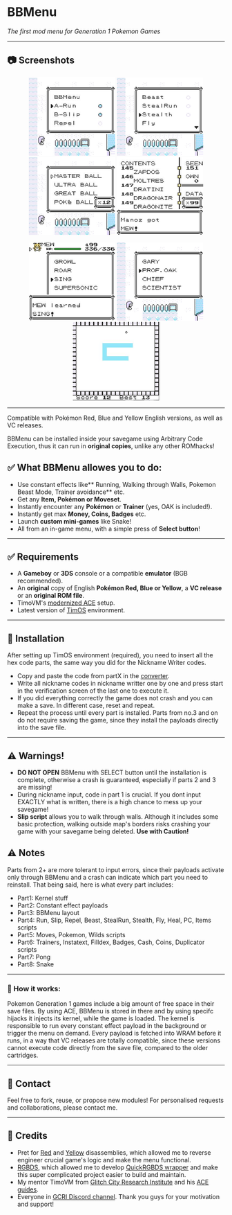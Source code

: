 # BBMenu
*The first mod menu for Generation 1 Pokemon Games*

---

## 📷 Screenshots
<p align="center">
  <img src="Shots/bbmenu1.jpg" width="200"/>
    <img src="Shots/bbmenu2.jpg" width="200"/>
  <img src="Shots/bbmenu3.jpg" width="200"/>
  <img src="Shots/bbmenu4.jpg" width="200"/>
</p>
<p align="center">
  <img src="Shots/bbmenu5.jpg" width="200"/>
    <img src="Shots/bbmenu6.jpg" width="200"/>
  <img src="Shots/bbmenu7.jpg" width="200"/>
</p>

---

Compatible with Pokémon Red, Blue and Yellow English versions, as well as VC releases. 

BBMenu can be installed inside your savegame using Arbitrary Code Execution, thus it can run in **original copies**, unlike any other ROMhacks!

## ✅ What BBMenu allowes you to do:
- Use constant effects like** Running, Walking through Walls, Pokemon Beast Mode, Trainer avoidance** etc.
- Get any **Item, Pokémon **or** Moveset**. 
- Instantly encounter any **Pokémon** or **Trainer** (yes, OAK is included!).
- Instantly get max **Money, Coins, Badges** etc.
- Launch **custom mini-games** like Snake!
- All from an in-game menu, with a simple press of **Select button**!

---

## ✅ Requirements
- A **Gameboy** or **3DS** console or a compatible **emulator** (BGB recommended).
- An **original** copy of English **Pokémon Red, Blue or Yellow**, a **VC release** or an **original ROM file**.
- TimoVM's [modernized ACE](https://glitchcity.wiki/wiki/Guides:TimoVM%27s_gen_1_ACE_setups) setup.
- Latest version of [TimOS](https://glitchcity.wiki/wiki/Guides:Nickname_Writer_Codes) environment.

---

## 🔗 Installation

After setting up TimOS environment (required), you need to insert all the hex code parts, the same way you did for the Nickname Writer codes.
- Copy and paste the code from partX in the [converter](https://timovm.github.io/NicknameConverter/).
- Write all nickname codes in nickname writter one by one and press start in the verification screen of the last one to execute it.
- If you did everything correctly the game does not crash and you can make a save. In different case, reset and repeat.
- Repeat the process until every part is installed. Parts from no.3 and on do not require saving the game, since they install the payloads directly into the save file.

---

## ⚠ Warnings!
- **DO NOT OPEN** BBMenu with SELECT button until the installation is complete, otherwise a crash is guaranteed, especially if parts 2 and 3 are missing!
- During nickname input, code in part 1 is crucial. If you dont input EXACTLY what is written, there is a high chance to mess up your savegame!
- **Slip script** allows you to walk through walls. Although it includes some basic protection, walking outside map's borders risks crashing your game with your savegame being deleted. **Use with Caution!**
  
## ⚠ Notes
Parts from 2+ are more tolerant to input errors, since their payloads activate only through BBMenu and a crash can indicate which part you need to reinstall.
That being said, here is what every part includes:
- Part1: Kernel stuff
- Part2: Constant effect payloads
- Part3: BBMenu layout
- Part4: Run, Slip, Repel, Beast, StealRun, Stealth, Fly, Heal, PC, Items scripts
- Part5: Moves, Pokemon, Wilds scripts
- Part6: Trainers, Instatext, Filldex, Badges, Cash, Coins, Duplicator scripts
- Part7: Pong
- Part8: Snake

---

### 🔧 How it works:
Pokemon Generation 1 games include a big amount of free space in their save files. By using ACE, BBMenu is stored in there and by using specifc hijacks it injects its kernel, while the game is loaded. The kernel is responsible to run every constant effect payload in the background or trigger the menu on demand.
Every payload is fetched into WRAM before it runs, in a way that VC releases are totally compatible, since these versions cannot execute code directly from the save file, compared to the older cartridges.  

---

## 💬 Contact

Feel free to fork, reuse, or propose new modules! For personalised requests and collaborations, please contact me.

---

## 🧠 Credits

- Pret for [Red](https://github.com/pret/pokered) and [Yellow](https://github.com/pret/pokeyellow) disassemblies, which allowed me to reverse engineer crucial game's logic and make the menu functional.
- [RGBDS](https://rgbds.gbdev.io/), which allowed me to develop [QuickRGBDS wrapper](https://github.com/M4n0zz/QuickRGBDS) and make this super complicated project easier to build and maintain.
- My mentor TimoVM from [Glitch City Research Institute](https://glitchcity.wiki/wiki/Main_Page) and his [ACE guides](https://glitchcity.wiki/wiki/Guides:TimoVM%27s_gen_1_ACE_setups).
- Everyone in [GCRI Discord channel](https://discord.gg/EA7jxJ6). Thank you guys for your motivation and support!

